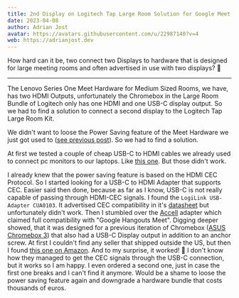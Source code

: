 ```yaml
---
title: 2nd Display on Logitech Tap Large Room Solution for Google Meet
date: 2023-04-08
author: Adrian Jost
avatar: https://avatars.githubusercontent.com/u/22987140?v=4
web: https://adrianjost.dev
---
```


How hard can it be, two connect two Displays to hardware that is designed for large meeting rooms and often advertised in use with two displays? 🤔

---

The Lenovo Series One Meet Hardware for Medium Sized Rooms, we have, has two HDMI Outputs, unfortunately the Chromebox in the Large Room Bundle of Logitech only has one HDMI and one USB-C display output. So we had to find a solution to connect a second display to the Logitech Tap Large Room Kit.

We didn't want to loose the Power Saving feature of the Meet Hardware we just got used to ([see previous post](./series-one-meet-hardware.md)). So we had to find a solution.

At first we tested a couple of cheap USB-C to HDMI cables we already used to connect pc monitors to our laptops. Like [this one](https://www.amazon.de/dp/B07CL2RHX5/). But those didn't work.

I already knew that the power saving feature is based on the HDMI CEC Protocol. So I started looking for a USB-C to HDMI Adapter that supports CEC. Easier said then done, because as far as I know, USB-C is not really capable of passing through HDMI-CEC signals.
I found the `LogiLink USB-Adapter CUA0103`. It advertised CEC compatibility in it's [datasheet](https://cdn.bueromarkt-ag.de/downloads/produktdatenblaetter/cua0103.pdf) but unfortunately didn't work.
Then I stumbled over the [Accell](https://www.accellww.com/products/usb-c-to-hdmi-2-0-adapter-cec-enabled) adapter which claimed full compatibility with "Google Hangouts Meet". Digging deeper showed, that it was designed for a previous iteration of Chromebox ([ASUS Chromebox 3](https://www.gend.co/hangouts-meet-hardware-asus-chromebox)) that also had a USB-C Display output in addition to an anchor screw. At first I couldn't find any seller that shipped outside the US, but then I found [this one on Amazon](https://www.amazon.de/gp/product/B07VYMQBFX/). And to my surprise, it worked! 🎉 I don't know how they managed to get the CEC signals through the USB-C connection, but it works so I am happy.
I even ordered a second one, just in case the first one breaks and I can't find it anymore. Would be a shame to loose the power saving feature again and downgrade a hardware bundle that costs thousands of euros.
